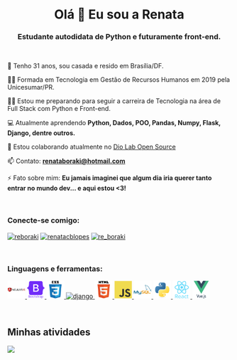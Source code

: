 <h1 align="center">Olá 👋 Eu sou a Renata</h1>

<h3 align="center">Estudante autodidata de Python e futuramente front-end.</h3>
<br/>

🤩 Tenho 31 anos, sou casada e resido em Brasília/DF.

👩‍🎓 Formada em Tecnologia em Gestão de Recursos Humanos em 2019 pela Unicesumar/PR.

👩‍💻 Estou me preparando para seguir a carreira de Tecnologia na área de Full Stack com Python e Front-end.

💻 Atualmente aprendendo **Python, Dados, POO, Pandas, Numpy, Flask, Django, dentre outros.**

👯 Estou colaborando atualmente no [Dio Lab Open Source](https://github.com/digitalinnovationone/dio-lab-open-source)

📫 Contato: **renataboraki@hotmail.com**

⚡ Fato sobre mim: **Eu jamais imaginei que algum dia iria querer tanto entrar no mundo dev... e aqui estou <3!**

<br/>

<h3 align="left">Conecte-se comigo:</h3>
<p align="left">

<a href="https://linkedin.com/in/reboraki" target="blank"><img align="center" src="https://raw.githubusercontent.com/rahuldkjain/github-profile-readme-generator/master/src/images/icons/Social/linked-in-alt.svg" alt="reboraki" height="30" width="40" /></a>
<a href="https://fb.com/renatacblopes" target="blank"><img align="center" src="https://raw.githubusercontent.com/rahuldkjain/github-profile-readme-generator/master/src/images/icons/Social/facebook.svg" alt="renatacblopes" height="30" width="40" /></a>
<a href="https://instagram.com/re_boraki" target="blank"><img align="center" src="https://raw.githubusercontent.com/rahuldkjain/github-profile-readme-generator/master/src/images/icons/Social/instagram.svg" alt="re_boraki" height="30" width="40" /></a>

</p>
<br/>
<h3 align="left">Linguagens e ferramentas:</h3>
<p align="left"> <a href="https://angular.io" target="_blank" rel="noreferrer"> <img src="https://raw.githubusercontent.com/devicons/devicon/master/icons/angularjs/angularjs-original-wordmark.svg" alt="angularjs" width="40" height="40"/> </a> <a href="https://getbootstrap.com" target="_blank" rel="noreferrer"> <img src="https://raw.githubusercontent.com/devicons/devicon/master/icons/bootstrap/bootstrap-plain-wordmark.svg" alt="bootstrap" width="40" height="40"/> </a> <a href="https://www.w3schools.com/css/" target="_blank" rel="noreferrer"> <img src="https://raw.githubusercontent.com/devicons/devicon/master/icons/css3/css3-original-wordmark.svg" alt="css3" width="40" height="40"/> </a> <a href="https://www.djangoproject.com/" target="_blank" rel="noreferrer"> <img src="https://cdn.worldvectorlogo.com/logos/django.svg" alt="django" width="40" height="40"/> </a> <a href="https://www.w3.org/html/" target="_blank" rel="noreferrer"> <img src="https://raw.githubusercontent.com/devicons/devicon/master/icons/html5/html5-original-wordmark.svg" alt="html5" width="40" height="40"/> </a> <a href="https://developer.mozilla.org/en-US/docs/Web/JavaScript" target="_blank" rel="noreferrer"> <img src="https://raw.githubusercontent.com/devicons/devicon/master/icons/javascript/javascript-original.svg" alt="javascript" width="40" height="40"/> </a> <a href="https://www.mysql.com/" target="_blank" rel="noreferrer"> <img src="https://raw.githubusercontent.com/devicons/devicon/master/icons/mysql/mysql-original-wordmark.svg" alt="mysql" width="40" height="40"/> </a> <a href="https://www.python.org" target="_blank" rel="noreferrer"> <img src="https://raw.githubusercontent.com/devicons/devicon/master/icons/python/python-original.svg" alt="python" width="40" height="40"/> </a> <a href="https://reactjs.org/" target="_blank" rel="noreferrer"> <img src="https://raw.githubusercontent.com/devicons/devicon/master/icons/react/react-original-wordmark.svg" alt="react" width="40" height="40"/> </a> <a href="https://vuejs.org/" target="_blank" rel="noreferrer"> <img src="https://raw.githubusercontent.com/devicons/devicon/master/icons/vuejs/vuejs-original-wordmark.svg" alt="vuejs" width="40" height="40"/> </a> </p>

<br/>

## Minhas atividades
<a href="https://github.com/reboraki">
<img height="180em" src="https://github-readme-stats.vercel.app/api?username=reboraki&show_icons=true&theme=neon&include_all_commits=true&count_private=true"/>
